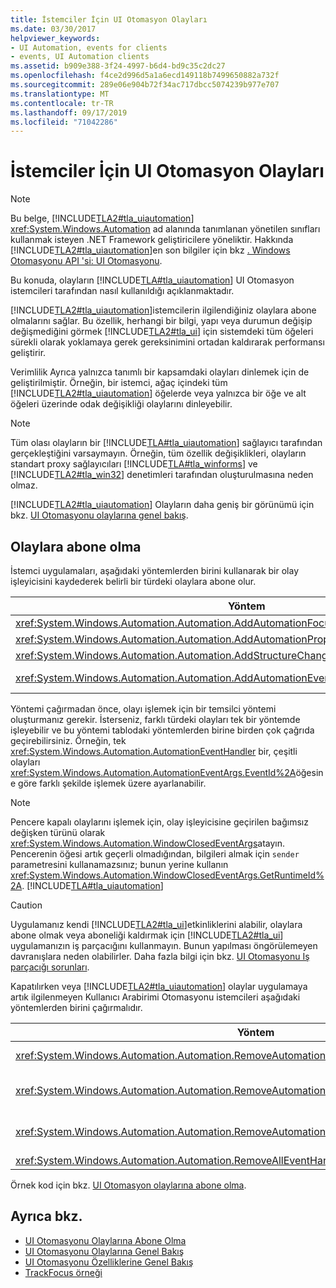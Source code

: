 ```yaml
---
title: İstemciler İçin UI Otomasyon Olayları
ms.date: 03/30/2017
helpviewer_keywords:
- UI Automation, events for clients
- events, UI Automation clients
ms.assetid: b909e388-3f24-4997-b6d4-bd9c35c2dc27
ms.openlocfilehash: f4ce2d996d5a1a6ecd149118b7499650882a732f
ms.sourcegitcommit: 289e06e904b72f34ac717dbcc5074239b977e707
ms.translationtype: MT
ms.contentlocale: tr-TR
ms.lasthandoff: 09/17/2019
ms.locfileid: "71042286"
---
```

# <a name="ui-automation-events-for-clients"></a>İstemciler İçin UI Otomasyon Olayları
> [!NOTE]
> Bu belge, [!INCLUDE[TLA2#tla_uiautomation](../../../includes/tla2sharptla-uiautomation-md.md)] <xref:System.Windows.Automation> ad alanında tanımlanan yönetilen sınıfları kullanmak isteyen .NET Framework geliştiricilere yöneliktir. Hakkında [!INCLUDE[TLA2#tla_uiautomation](../../../includes/tla2sharptla-uiautomation-md.md)]en son bilgiler için bkz [. Windows Otomasyonu API 'si: UI Otomasyonu](https://go.microsoft.com/fwlink/?LinkID=156746).  
  
 Bu konuda, olayların [!INCLUDE[TLA#tla_uiautomation](../../../includes/tlasharptla-uiautomation-md.md)] UI Otomasyon istemcileri tarafından nasıl kullanıldığı açıklanmaktadır.  
  
 [!INCLUDE[TLA2#tla_uiautomation](../../../includes/tla2sharptla-uiautomation-md.md)]istemcilerin ilgilendiğiniz olaylara abone olmalarını sağlar. Bu özellik, herhangi bir bilgi, yapı veya durumun değişip değişmediğini görmek [!INCLUDE[TLA2#tla_ui](../../../includes/tla2sharptla-ui-md.md)] için sistemdeki tüm öğeleri sürekli olarak yoklamaya gerek gereksinimini ortadan kaldırarak performansı geliştirir.  
  
 Verimlilik Ayrıca yalnızca tanımlı bir kapsamdaki olayları dinlemek için de geliştirilmiştir. Örneğin, bir istemci, ağaç içindeki tüm [!INCLUDE[TLA2#tla_uiautomation](../../../includes/tla2sharptla-uiautomation-md.md)] öğelerde veya yalnızca bir öğe ve alt öğeleri üzerinde odak değişikliği olaylarını dinleyebilir.  
  
> [!NOTE]
> Tüm olası olayların bir [!INCLUDE[TLA#tla_uiautomation](../../../includes/tlasharptla-uiautomation-md.md)] sağlayıcı tarafından gerçekleştiğini varsaymayın. Örneğin, tüm özellik değişiklikleri, olayların standart proxy sağlayıcıları [!INCLUDE[TLA#tla_winforms](../../../includes/tlasharptla-winforms-md.md)] ve [!INCLUDE[TLA2#tla_win32](../../../includes/tla2sharptla-win32-md.md)] denetimleri tarafından oluşturulmasına neden olmaz.  
  
 [!INCLUDE[TLA2#tla_uiautomation](../../../includes/tla2sharptla-uiautomation-md.md)] Olayların daha geniş bir görünümü için bkz. [UI Otomasyonu olaylarına genel bakış](ui-automation-events-overview.md).  
  
<a name="Subscribing_to_Events"></a>   
## <a name="subscribing-to-events"></a>Olaylara abone olma  
 İstemci uygulamaları, aşağıdaki yöntemlerden birini kullanarak bir olay işleyicisini kaydederek belirli bir türdeki olaylara abone olur.  
  
|Yöntem|Olay türü|Olay bağımsız değişkenleri türü|Temsilci türü|  
|------------|----------------|--------------------------|-------------------|  
|<xref:System.Windows.Automation.Automation.AddAutomationFocusChangedEventHandler%2A>|Odak değişikliği|<xref:System.Windows.Automation.AutomationFocusChangedEventArgs>|<xref:System.Windows.Automation.AutomationFocusChangedEventHandler>|  
|<xref:System.Windows.Automation.Automation.AddAutomationPropertyChangedEventHandler%2A>|Özellik değişikliği|<xref:System.Windows.Automation.AutomationPropertyChangedEventArgs>|<xref:System.Windows.Automation.AutomationPropertyChangedEventHandler>|  
|<xref:System.Windows.Automation.Automation.AddStructureChangedEventHandler%2A>|Yapı değişikliği|<xref:System.Windows.Automation.StructureChangedEventArgs>|<xref:System.Windows.Automation.StructureChangedEventHandler>|  
|<xref:System.Windows.Automation.Automation.AddAutomationEventHandler%2A>|Tarafından tanımlanan tüm diğer olaylar<xref:System.Windows.Automation.AutomationEvent>|<xref:System.Windows.Automation.AutomationEventArgs> veya <xref:System.Windows.Automation.WindowClosedEventArgs>|<xref:System.Windows.Automation.AutomationEventHandler>|  
  
 Yöntemi çağırmadan önce, olayı işlemek için bir temsilci yöntemi oluşturmanız gerekir. İsterseniz, farklı türdeki olayları tek bir yöntemde işleyebilir ve bu yöntemi tablodaki yöntemlerden birine birden çok çağrıda geçirebilirsiniz. Örneğin, tek <xref:System.Windows.Automation.AutomationEventHandler> bir, çeşitli olayları <xref:System.Windows.Automation.AutomationEventArgs.EventId%2A>öğesine göre farklı şekilde işlemek üzere ayarlanabilir.  
  
> [!NOTE]
> Pencere kapalı olaylarını işlemek için, olay işleyicisine geçirilen bağımsız değişken türünü olarak <xref:System.Windows.Automation.WindowClosedEventArgs>atayın. Pencerenin öğesi artık geçerli olmadığından, bilgileri almak için `sender` parametresini kullanamazsınız; bunun yerine kullanın <xref:System.Windows.Automation.WindowClosedEventArgs.GetRuntimeId%2A>. [!INCLUDE[TLA#tla_uiautomation](../../../includes/tlasharptla-uiautomation-md.md)]  
  
> [!CAUTION]
> Uygulamanız kendi [!INCLUDE[TLA2#tla_ui](../../../includes/tla2sharptla-ui-md.md)]etkinliklerini alabilir, olaylara abone olmak veya aboneliği kaldırmak için [!INCLUDE[TLA2#tla_ui](../../../includes/tla2sharptla-ui-md.md)] uygulamanızın iş parçacığını kullanmayın. Bunun yapılması öngörülemeyen davranışlara neden olabilirler. Daha fazla bilgi için bkz. [UI Otomasyonu Iş parçacığı sorunları](ui-automation-threading-issues.md).  
  
 Kapatılırken veya [!INCLUDE[TLA2#tla_uiautomation](../../../includes/tla2sharptla-uiautomation-md.md)] olaylar uygulamaya artık ilgilenmeyen Kullanıcı Arabirimi Otomasyonu istemcileri aşağıdaki yöntemlerden birini çağırmalıdır.  
  
|Yöntem|Açıklama|  
|------------|-----------------|  
|<xref:System.Windows.Automation.Automation.RemoveAutomationEventHandler%2A>|Kullanılarak <xref:System.Windows.Automation.Automation.AddAutomationEventHandler%2A>kaydedilmiş bir olay işleyicisinin kaydını siler.|  
|<xref:System.Windows.Automation.Automation.RemoveAutomationFocusChangedEventHandler%2A>|Kullanılarak <xref:System.Windows.Automation.Automation.AddAutomationFocusChangedEventHandler%2A>kaydedilmiş bir olay işleyicisinin kaydını siler.|  
|<xref:System.Windows.Automation.Automation.RemoveAutomationPropertyChangedEventHandler%2A>|Kullanılarak <xref:System.Windows.Automation.Automation.AddAutomationPropertyChangedEventHandler%2A>kaydedilmiş bir olay işleyicisinin kaydını siler.|  
|<xref:System.Windows.Automation.Automation.RemoveAllEventHandlers%2A>|Tüm kayıtlı olay işleyicilerinin kaydını siler.|  
  
 Örnek kod için bkz. [UI Otomasyon olaylarına abone olma](subscribe-to-ui-automation-events.md).  
  
## <a name="see-also"></a>Ayrıca bkz.

- [UI Otomasyonu Olaylarına Abone Olma](subscribe-to-ui-automation-events.md)
- [UI Otomasyonu Olaylarına Genel Bakış](ui-automation-events-overview.md)
- [UI Otomasyonu Özelliklerine Genel Bakış](ui-automation-properties-overview.md)
- [TrackFocus örneği](https://github.com/Microsoft/WPF-Samples/tree/master/Accessibility/FocusTracker)
